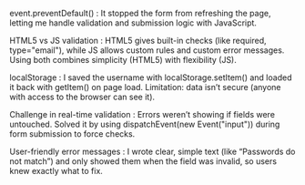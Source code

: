 event.preventDefault() : It stopped the form from refreshing the page, letting me handle validation and submission logic with JavaScript.

HTML5 vs JS validation : HTML5 gives built-in checks (like required, type="email"), while JS allows custom rules and custom error messages. Using both combines simplicity (HTML5) with flexibility (JS).

localStorage : I saved the username with localStorage.setItem() and loaded it back with getItem() on page load. Limitation: data isn’t secure (anyone with access to the browser can see it).

Challenge in real-time validation : Errors weren’t showing if fields were untouched. Solved it by using dispatchEvent(new Event("input")) during form submission to force checks.

User-friendly error messages : I wrote clear, simple text (like “Passwords do not match”) and only showed them when the field was invalid, so users knew exactly what to fix.
